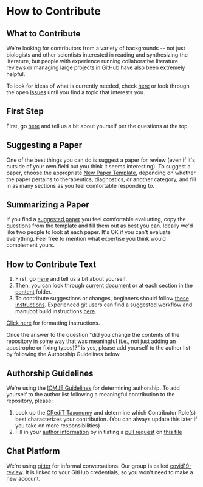 # How to Contribute

## What to Contribute

We're looking for contributors from a variety of backgrounds -- not just biologists and other scientists interested in reading and synthesizing the literature, but people with experience running collaborative literature reviews or managing large projects in GitHub have also been extremely helpful.

To look for ideas of what is currently needed, check [here](https://github.com/greenelab/covid19-review/issues/34) or look through the open [Issues](https://github.com/greenelab/covid19-review/issues) until you find a topic that interests you.

## First Step

First, go [here](https://github.com/greenelab/covid19-review/issues/17) and tell us a bit about yourself per the questions at the top.

## Suggesting a Paper

One of the best things you can do is suggest a paper for review (even if it's outside of your own field but you think it seems interesting).
To suggest a paper, choose the appropriate [New Paper Template](https://github.com/greenelab/covid19-review/issues/new/choose), depending on whether the paper pertains to therapeutics, diagnostics, or another category, and fill in as many sections as you feel comfortable responding to.

## Summarizing a Paper

If you find a [suggested paper](https://github.com/greenelab/covid19-review/labels/New%20Paper) you feel comfortable evaluating, copy the questions from the template and fill them out as best you can.
Ideally we'd like two people to look at each paper.
It's OK if you can't evaluate everything.
Feel free to mention what expertise you think would complement yours.

## How to Contribute Text

1. First, go [here](https://github.com/greenelab/covid19-review/issues/17) and tell us a bit about yourself. 
2. Then, you can look through [current document](https://greenelab.github.io/covid19-review/) or at each section in the [content](https://github.com/greenelab/covid19-review/tree/master/content) folder.
3. To contribute suggestions or changes, beginners should follow [these instructions](INSTRUCTIONS.md).
Experienced git users can find a suggested workflow and manubot build instructions [here](INSTRUCTIONS.md#command-line-users).

[Click here](https://github.com/greenelab/covid19-review/blob/master/USAGE.md#manuscript-metadata) for formatting instructions.

Once the answer to the question "did you change the contents of the repository in some way that was meaningful (i.e., not just adding an apostrophe or fixing typos)?" is yes, please add yourself to the author list by following the Authorship Guidelines below.

## Authorship Guidelines

We're using the [ICMJE Guidelines](http://www.icmje.org/recommendations/browse/roles-and-responsibilities/defining-the-role-of-authors-and-contributors.html) for determining authorship.
To add yourself to the author list following a meaningful contribution to the repository, please:
1. Look up the [CRediT Taxonomy](https://casrai.org/credit/) and determine which Contributor Role(s) best characterizes your contribution.
(You can always update this later if you take on more responsibilities)
2. Fill in your [author information](USAGE.md#manuscript-metadata) by initiating a [pull request](INSTRUCTIONS.md#how-to-contribute) on [this file](content/metadata.yaml)

## Chat Platform

We're using [gitter](https://gitter.im) for informal conversations. 
Our group is called [covid19-review](https://gitter.im/covid19-review/community).
It is linked to your GitHub credentials, so you won't need to make a new account.
